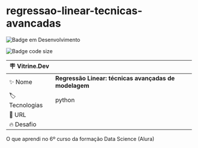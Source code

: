 # regressao-linear-tecnicas-avancadas

![Badge em Desenvolvimento](http://img.shields.io/static/v1?label=STATUS&message=EM%20DESENVOLVIMENTO&color=GREEN&style=for-the-badge)

![Badge code size](https://img.shields.io/github/languages/code-size/fab-souza/regressao-linear-tecnicas-avancadas)

| :placard: Vitrine.Dev |    |
| -------------  | --- |
| :sparkles: Nome        | **Regressão Linear: técnicas avançadas de modelagem**
| :label: Tecnologias | python
| :rocket: URL         | 
| :fire: Desafio     | 

O que aprendi no 6º curso da formação Data Science (Alura)
